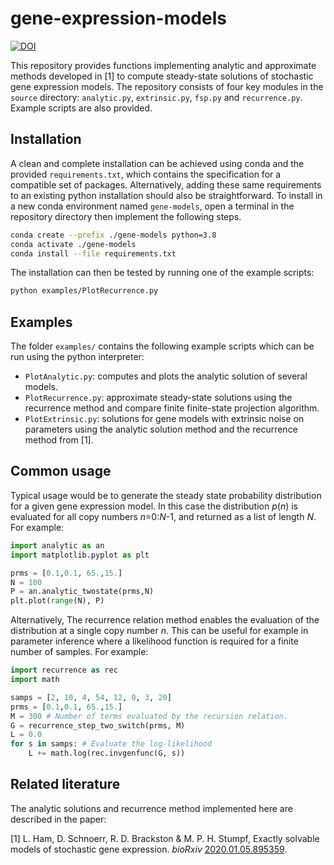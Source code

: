 # gene-expression-models
[![DOI](https://zenodo.org/badge/244686352.svg)](https://zenodo.org/badge/latestdoi/244686352)

This repository provides functions implementing analytic and approximate methods developed in [1] to compute steady-state solutions of stochastic gene expression models. The repository consists of four key modules in the `source` directory: `analytic.py`, `extrinsic.py`, `fsp.py` and `recurrence.py`. Example scripts are also provided.

## Installation

A clean and complete installation can be achieved using conda and the provided `requirements.txt`, which contains the specification for a compatible set of packages. Alternatively, adding these same requirements to an existing python installation should also be straightforward. To install in a new conda environment named `gene-models`, open a terminal in the repository directory then implement the following steps.
```bash
conda create --prefix ./gene-models python=3.8
conda activate ./gene-models
conda install --file requirements.txt
```

The installation can then be tested by running one of the example scripts:
```bash
python examples/PlotRecurrence.py
```

## Examples
The folder `examples/` contains the following example scripts which can be run using the python interpreter:
- `PlotAnalytic.py`: computes and plots the analytic solution of several models.
- `PlotRecurrence.py`: approximate steady-state solutions using the recurrence method and compare finite finite-state projection algorithm.
- `PlotExtrinsic.py`: solutions for gene models with extrinsic noise on parameters using the analytic solution method and the recurrence method from [1].


## Common usage
Typical usage would be to generate the steady state probability distribution for a given gene expression model. In this case the distribution *p*(*n*) is evaluated for all copy numbers *n*=0:*N*-1, and returned as a list of length *N*. For example:
```python
import analytic as an
import matplotlib.pyplot as plt

prms = [0.1,0.1, 65.,15.]
N = 100
P = an.analytic_twostate(prms,N)
plt.plot(range(N), P)
```

Alternatively, The recurrence relation method enables the evaluation of the distribution at a single copy number *n*. This can be useful for example in parameter inference where a likelihood function is required for a finite number of samples. For example:
```python
import recurrence as rec
import math

samps = [2, 10, 4, 54, 12, 0, 3, 20]
prms = [0.1,0.1, 65.,15.]
M = 300 # Number of terms evaluated by the recursion relation.
G = recurrence_step_two_switch(prms, M)
L = 0.0
for s in samps: # Evaluate the log-likelihood
    L += math.log(rec.invgenfunc(G, s))
```

## Related literature
The analytic solutions and recurrence method implemented here are described in the paper:

[1] L. Ham, D. Schnoerr, R. D. Brackston & M. P. H. Stumpf, Exactly solvable models of stochastic gene expression. *bioRxiv* [2020.01.05.895359](https://doi.org/10.1101/2020.01.05.895359).
